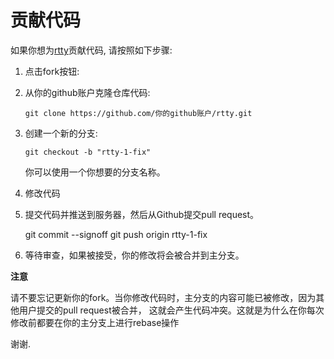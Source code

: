 贡献代码
================================================================================

如果你想为[rtty](/)贡献代码, 请按照如下步骤:

1. 点击fork按钮:

2. 从你的github账户克隆仓库代码:

    ```
    git clone https://github.com/你的github账户/rtty.git
    ```

3. 创建一个新的分支:

    ```
    git checkout -b "rtty-1-fix"
    ```
    你可以使用一个你想要的分支名称。

4. 修改代码

5. 提交代码并推送到服务器，然后从Github提交pull request。

    git commit --signoff
    git push origin rtty-1-fix

6. 等待审查，如果被接受，你的修改将会被合并到主分支。

**注意**

请不要忘记更新你的fork。当你修改代码时，主分支的内容可能已被修改，因为其他用户提交的pull request被合并，
这就会产生代码冲突。这就是为什么在你每次修改前都要在你的主分支上进行rebase操作

谢谢.

